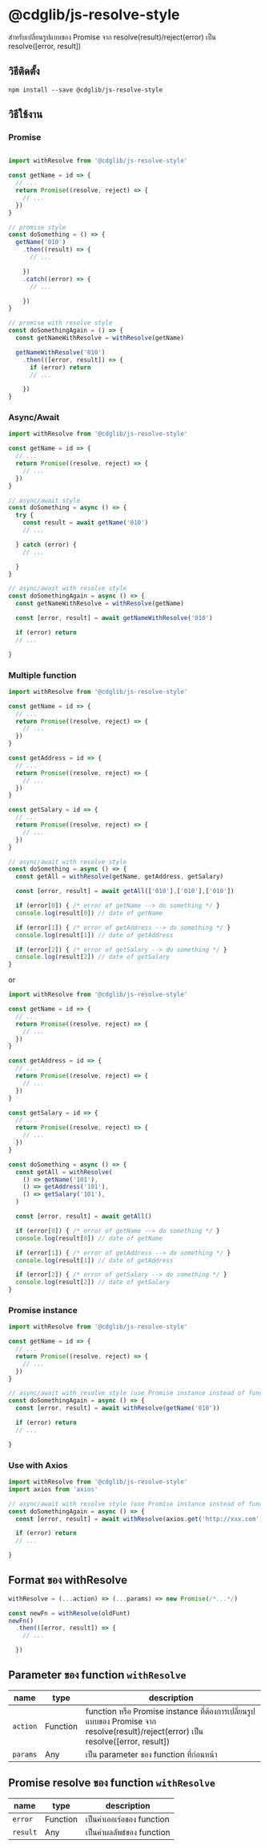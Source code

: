 # @cdglib/js-resolve-style

สำหรับเปลี่ยนรูปแบบของ Promise จาก resolve(result)/reject(error) เป็น resolve([error, result])

## วิธีติดตั้ง

```
npm install --save @cdglib/js-resolve-style
```

## วิธีใช้งาน

### Promise

```javascript

import withResolve from '@cdglib/js-resolve-style'

const getName = id => {
  // ...
  return Promise((resolve, reject) => {
    // ...
  })
}

// promise style
const doSomething = () => {
  getName('010')
    .then((result) => {
      // ...

    })
    .catch((error) => {
      // ...

    })
}

// promise with resolve style
const doSomethingAgain = () => {
  const getNameWithResolve = withResolve(getName)

  getNameWithResolve('010')
    .then(([error, result]) => {
      if (error) return
      // ...

    })
}
```

### Async/Await

```javascript
import withResolve from '@cdglib/js-resolve-style'

const getName = id => {
  // ...
  return Promise((resolve, reject) => {
    // ...
  })
}

// async/await style
const doSomething = async () => {
  try {
    const result = await getName('010')
    // ...

  } catch (error) {
    // ...

  }
}

// async/await with resolve style
const doSomethingAgain = async () => {
  const getNameWithResolve = withResolve(getName)

  const [error, result] = await getNameWithResolve('010')

  if (error) return
  // ...

}
```

### Multiple function

```javascript
import withResolve from '@cdglib/js-resolve-style'

const getName = id => {
  // ...
  return Promise((resolve, reject) => {
    // ...
  })
}

const getAddress = id => {
  // ...
  return Promise((resolve, reject) => {
    // ...
  })
}

const getSalary = id => {
  // ...
  return Promise((resolve, reject) => {
    // ...
  })
}

// async/await with resolve style
const doSomething = async () => {
  const getAll = withResolve(getName, getAddress, getSalary)

  const [error, result] = await getAll(['010'],['010'],['010'])

  if (error[0]) { /* error of getName --> do something */ }
  console.log(result[0]) // date of getName

  if (error[1]) { /* error of getAddress --> do something */ }
  console.log(result[1]) // date of getAddress

  if (error[2]) { /* error of getSalary --> do something */ }
  console.log(result[2]) // date of getSalary
}
```

or

```javascript
import withResolve from '@cdglib/js-resolve-style'

const getName = id => {
  // ...
  return Promise((resolve, reject) => {
    // ...
  })
}

const getAddress = id => {
  // ...
  return Promise((resolve, reject) => {
    // ...
  })
}

const getSalary = id => {
  // ...
  return Promise((resolve, reject) => {
    // ...
  })
}

const doSomething = async () => {
  const getAll = withResolve(
    () => getName('101'),
    () => getAddress('101'),
    () => getSalary('101'),
  )

  const [error, result] = await getAll()

  if (error[0]) { /* error of getName --> do something */ }
  console.log(result[0]) // date of getName

  if (error[1]) { /* error of getAddress --> do something */ }
  console.log(result[1]) // date of getAddress

  if (error[2]) { /* error of getSalary --> do something */ }
  console.log(result[2]) // date of getSalary
}
```

### Promise instance

```javascript
import withResolve from '@cdglib/js-resolve-style'

const getName = id => {
  // ...
  return Promise((resolve, reject) => {
    // ...
  })
}

// async/await with resolve style (use Promise instance instead of function)
const doSomethingAgain = async () => {
  const [error, result] = await withResolve(getName('010'))

  if (error) return
  // ...

}
```

### Use with Axios


```javascript
import withResolve from '@cdglib/js-resolve-style'
import axios from 'axios'

// async/await with resolve style (use Promise instance instead of function)
const doSomethingAgain = async () => {
  const [error, result] = await withResolve(axios.get('http://xxx.com'))

  if (error) return
  // ...

}
```

## Format ของ withResolve

```javascript
withResolve = (...action) => (...params) => new Promise(/*...*/)

const newFn = withResolve(oldFunt)
newFn()
  .then(([error, result]) => {
    // ...

  })

```

## Parameter ของ function `withResolve`

name | type | description
---- | ---- | -----------
`action` | Function | function หรือ Promise instance ที่ต้องการเปลี่ยนรูปแบบของ Promise จาก resolve(result)/reject(error) เป็น resolve([error, result])
`params` | Any | เป็น parameter ของ function ที่ก่อนหน้า

## Promise resolve ของ function `withResolve`

name | type | description
---- | ---- | -----------
`error` | Function | เป็นค่าเออเร่อของ function
`result` | Any | เป็นค่าผลลัพธ์ของ function
